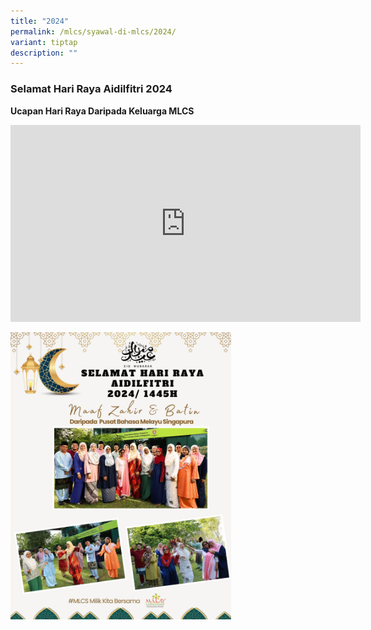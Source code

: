 ```yaml
---
title: "2024"
permalink: /mlcs/syawal-di-mlcs/2024/
variant: tiptap
description: ""
---
```

<h3><strong>Selamat Hari Raya Aidilfitri 2024</strong></h3>
<p><strong>Ucapan Hari Raya Daripada Keluarga MLCS</strong>
</p>
<p></p>
<div class="iframe-wrapper">
<iframe height="315" width="560" allowfullscreen="true" frameborder="0" src="https://www.youtube.com/embed/WsNg8ZHkHXQ?si=C1QWFIGCpamgbNeB"></iframe>
</div>
<p></p>
<p></p>
<div class="isomer-image-wrapper">
<img style="width: 70%;" height="auto" width="100%" alt="Malay Language Centre of Singapore" src="/images/Raya_2024__Selected.jpg">
</div>
<p></p>